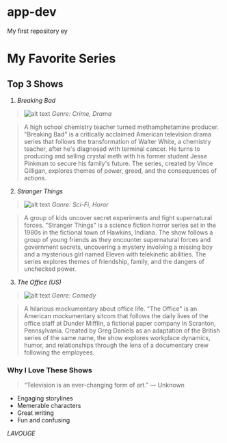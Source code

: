 # app-dev
My first repository
<delete me>
ey

# My Favorite Series 
 ## Top 3 Shows 
 1. *Breaking Bad*
 >![alt text](image-5.png)
_Genre: Crime, Drama_

 >A high school chemistry teacher turned methamphetamine producer. "Breaking Bad" is a critically acclaimed American television drama series that follows the transformation of Walter White, a chemistry teacher, after he's diagnosed with terminal cancer. He turns to producing and selling crystal meth with his former student Jesse Pinkman to secure his family's future. The series, created by Vince Gilligan, explores themes of power, greed, and the consequences of actions.

 2. *Stranger Things*
 >![alt text](image-6.png)
_Ganre: Sci-Fi, Horor_

 >A group of kids uncover secret experiments and fight supernatural forces.  "Stranger Things" is a science fiction horror series set in the 1980s in the fictional town of Hawkins, Indiana. The show follows a group of young friends as they encounter supernatural forces and government secrets, uncovering a mystery involving a missing boy and a mysterious girl named Eleven with telekinetic abilities. The series explores themes of friendship, family, and the dangers of unchecked power.

 3. *The Office (US)*
 >![alt text](image-8.png)
_Genre: Comedy_

> A hilarious mockumentary about office life. "The Office" is an American mockumentary sitcom that follows the daily lives of the office staff at Dunder Mifflin, a fictional paper company in Scranton, Pennsylvania. Created by Greg Daniels as an adaptation of the British series of the same name, the show explores workplace dynamics, humor, and relationships through the lens of a documentary crew following the employees. 
 
 ### Why I Love These Shows 
> “Television is an ever-changing form of art.”
 — Unknown 
 - Engaging storylines 
 - Memerable characters 
 - Great writing
 - Fun and confusing

_*LAVOUGE*_

 

